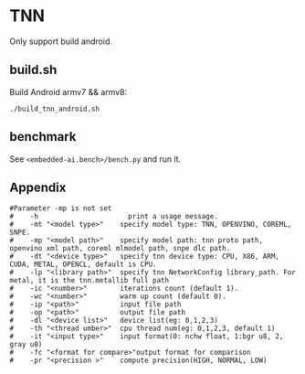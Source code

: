 # TNN

Only support build android.

## build.sh

Build Android armv7 && armv8:

```shell
./build_tnn_android.sh
```

## benchmark

See `<embedded-ai.bench>/bench.py` and run it.

## Appendix

```shell
#Parameter -mp is not set
#    -h                      print a usage message.
#    -mt "<model type>"    specify model type: TNN, OPENVINO, COREML, SNPE.
#    -mp "<model path>"    specify model path: tnn proto path, openvino xml path, coreml mlmodel path, snpe dlc path.
#    -dt "<device type>"   specify tnn device type: CPU, X86, ARM, CUDA, METAL, OPENCL, default is CPU.
#    -lp "<library path>"  specify tnn NetworkConfig library_path. For metal, it is the tnn.metallib full path
#    -ic "<number>"        iterations count (default 1).
#    -wc "<number>"        warm up count (default 0).
#    -ip "<path>"          input file path
#    -op "<path>"          output file path
#    -dl "<device list>"   device list(eg: 0,1,2,3)
#    -th "<thread umber>"  cpu thread num(eg: 0,1,2,3, default 1)
#    -it "<input type>"    input format(0: nchw float, 1:bgr u8, 2, gray u8)
#    -fc "<format for compare>"output format for comparison
#    -pr "<precision >"    compute precision(HIGH, NORMAL, LOW)
```
